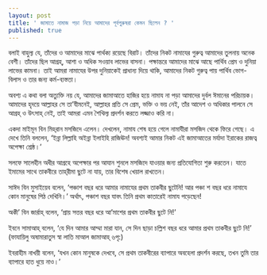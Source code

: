 ```yaml
---
layout: post
title: ' জামাতে নামাজ পড়া নিয়ে আমাদের পূর্বপুরুষরা কেমন ছিলেন ? '
published: true
---
```



বলাই বাহুল্য যে, তাঁদের ও আমাদের মাঝে পার্থক্য রয়েছে বিরাট। তাঁদের নিকট নামাযের গুরুত্ব আমাদের তুলনায় অনেক বেশী। তাঁদের ছিল আগ্রহ্‌, আশা ও অধিক সওয়াব লাভের বাসনা। পক্ষান্তরে আমাদের মাঝে আছে পার্থিব প্রেম ও দুনিয়া লাভের কামনা। তাই আমরা নামাযের উপর দুনিয়াকেই প্রাধান্য দিয়ে থাকি, আমাদের নিকট গুরুত্ব পায় পার্থিব ভোগ-বিলাস ও তার জন্য কর্ম-ব্যস্ততা।

অবশ্য এ কথা বলা অত্যুক্তি নয় যে, আমাদের জামাআতে হাজির হয়ে নামায না পড়া আমাদের দুর্বল ঈমানের পরিচায়ক। আমাদের হৃদয়ে আল্লাহর সে তা’যীমনেই, আল্লাহর প্রতি সে প্রেম, ভক্তি ও ভয় নেই, তাঁর আদেশ ও অধিকার পালনে সে আগ্রহ্‌ ও উৎসাহ্‌ নেই, তাই আমরা এমন শৈথিল্য প্রদর্শন করতে লজ্জাও করি না।

একদা মাইমূন বিন মিহ্‌রান মসজিদে এলেন। দেখলেন, নামায শেষ হয়ে গেলে নামাযীরা মসজিদ থেকে ফিরে গেছে। এ দেখে তিনি বললেন, ‘ইন্না লিল্লাহি অইন্না ইলাইহি রাজিঊন! অবশ্যই আমার নিকট এই জামাআতের মর্যাদা ইরাকের রাজত্ব অপেক্ষা শ্রেষ্ঠ।’

সলফে সালেহীন অধীর আগ্রহে অপেক্ষার পর আযান শুনলে মসজিদে যাওয়ার জন্য প্রতিযোগিতা শুরু করতেন। যাতে ইমামের সাথে তাকবীরে তাহ্‌রীমা ছুটে না যায়, তার বিশেষ খেয়াল রাখতেন।

সাঈদ বিন মুসাইয়েব বলেন, ‘পঞ্চাশ বছর ধরে আমার নামাযের প্রথম তাকবীর ছুটেনি! আর পঞ্চা শ বছর ধরে নামাযে কোন মানুষের পিঠ দেখিনি।’ অর্থাৎ, পঞ্চাশ বছর যাবৎ তিনি প্রথম কাতারেই নামায পড়েছেন!

অকী’ বিন জার্রাহ্‌ বলেন, ‘প্রায় সত্তর বছর ধরে আ’মাশের প্রথম তাকবীর ছুটে নি!’

ইবনে সামাআহ্‌ বলেন, ‘যে দিন আমার আম্মা মারা যান, সে দিন ছাড়া চল্লিশ বছর ধরে আমার প্রথম তাকবীর ছুটে নি!’ (ফাযায়িলু অষামারাতুস স্বা লাতি মাআল জামাআহ্‌ ৬পৃ:)

ইবরাহীম নাখয়ী বলেন, ‘যখন কোন মানুষকে দেখবে, সে প্রথম তাকবীরের ব্যাপারে অবহেলা প্রদর্শন করছে, তখন তুমি তার ব্যাপারে হাত ধুয়ে নাও।’
